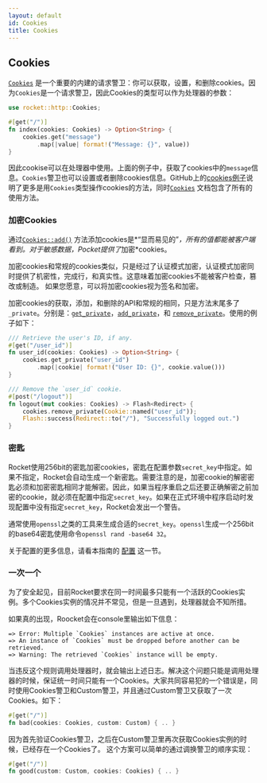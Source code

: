 ```yaml
---
layout: default
id: Cookies
title: Cookies
---
```


## Cookies

[`Cookies`](https://api.rocket.rs/rocket/http/enum.Cookies.html) 是一个重要的内建的请求警卫：你可以获取，设置，和删除cookies。因为`Cookies`是一个请求警卫，因此Cookies的类型可以作为处理器的参数：

```rust
use rocket::http::Cookies;

#[get("/")]
fn index(cookies: Cookies) -> Option<String> {
    cookies.get("message")
        .map(|value| format!("Message: {}", value))
}
```

因此cookise可以在处理器中使用。上面的例子中，获取了cookies中的`message`信息。`Cookies`警卫也可以设置或者删除cookies信息。GitHub上的[cookies例子](https://github.com/SergioBenitez/Rocket/tree/v0.3.17/examples/cookies)说明了更多是用`Cookies`类型操作cookies的方法，同时[`Cookies`](https://api.rocket.rs/rocket/http/enum.Cookies.html) 文档包含了所有的使用方法。

### 加密Cookies

通过[`Cookies::add()`](https://api.rocket.rs/rocket/http/enum.Cookies.html#method.add) 方法添加cookies是*“显而易见的”*，所有的值都能被客户端看到。对于敏感数据，Pocket提供了*加密*cookies。

加密cookies和常规的cookies类似，只是经过了认证模式加密，认证模式加密同时提供了机密性，完成行，和真实性。这意味着加密cookies不能被客户检查，篡改或制造。 如果您愿意，可以将加密cookies视为签名和加密。

加密cookies的获取，添加，和删除的API和常规的相同，只是方法末尾多了`_private`。分别是：[`get_private`](https://api.rocket.rs/rocket/http/enum.Cookies.html#method.get_private)，[`add_private`](https://api.rocket.rs/rocket/http/enum.Cookies.html#method.add_private)，和 [`remove_private`](https://api.rocket.rs/rocket/http/enum.Cookies.html#method.remove_private)。使用的例子如下：

```rust
/// Retrieve the user's ID, if any.
#[get("/user_id")]
fn user_id(cookies: Cookies) -> Option<String> {
    cookies.get_private("user_id")
        .map(|cookie| format!("User ID: {}", cookie.value()))
}

/// Remove the `user_id` cookie.
#[post("/logout")]
fn logout(mut cookies: Cookies) -> Flash<Redirect> {
    cookies.remove_private(Cookie::named("user_id"));
    Flash::success(Redirect::to("/"), "Successfully logged out.")
}
```

### 密匙

Rocket使用256bit的密匙加密cookies，密匙在配置参数`secret_key`中指定。如果不指定，Rocket会自动生成一个新密匙。需要注意的是，加密cookie的解密密匙必须和加密密匙相同才能解密。因此，如果当程序重启之后还要正确解密之前加密的cookie，就必须在配置中指定`secret_key`。如果在正式环境中程序启动时发现配置中没有指定`secret_key`，Rocket会发出一个警告。

通常使用`openssl`之类的工具来生成合适的`secret_key`。`openssl`生成一个256bit的base64密匙使用命令`openssl rand -base64 32`。

关于配置的更多信息，请看本指南的 [配置](/rocketdoc/Configuration/Environment.html) 这一节。

### 一次一个

为了安全起见，目前Rocket要求在同一时间最多只能有一个活跃的Cookies实例。多个Cookies实例的情况并不常见，但是一旦遇到，处理器就会不知所措。

如果真的出现，Roocket会在console里输出如下信息：

```log
=> Error: Multiple `Cookies` instances are active at once.
=> An instance of `Cookies` must be dropped before another can be retrieved.
=> Warning: The retrieved `Cookies` instance will be empty.
```

当违反这个规则调用处理器时，就会输出上述日志。解决这个问题只能是调用处理器的时候，保证统一时间只能有一个Cookies。大家共同容易犯的一个错误是，同时使用Cookies警卫和Custom警卫，并且通过Custom警卫又获取了一次Cookies。如下：

```rust
#[get("/")]
fn bad(cookies: Cookies, custom: Custom) { .. }
```

因为首先验证Cookies警卫，之后在Custom警卫里再次获取Cookies实例的时候，已经存在一个Cookies了。
这个方案可以简单的通过调换警卫的顺序实现：

```rust
#[get("/")]
fn good(custom: Custom, cookies: Cookies) { .. }
```

